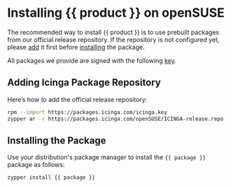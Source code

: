 # Installing {{ product }} on openSUSE

The recommended way to install {{ product }} is to use prebuilt packages from our official release repository.
If the repository is not configured yet,
please [add](#adding-icinga-package-repository) it first
before [installing](#installing-the-package) the package.

All packages we provide are signed with the following [key](https://packages.icinga.com/icinga.key).

## Adding Icinga Package Repository

Here’s how to add the official release repository:

```bash
rpm --import https://packages.icinga.com/icinga.key
zypper ar -r https://packages.icinga.com/openSUSE/ICINGA-release.repo
```

## Installing the Package

Use your distribution's package manager to install the `{{ package }}` package as follows:

```bash
zypper install {{ package }}
```
